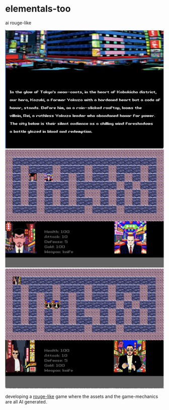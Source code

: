 # elementals-too
ai rouge-like

![image|50%](cutscene.png)
![image](gameplay1.png)
![image](gameplay2.png)

developing a [rouge-like](https://en.wikipedia.org/wiki/Roguelike#:~:text=Roguelike%20(or%20rogue%2Dlike),death%20of%20the%20player%20character.) game where the assets and the game-mechanics are all AI generated. 

